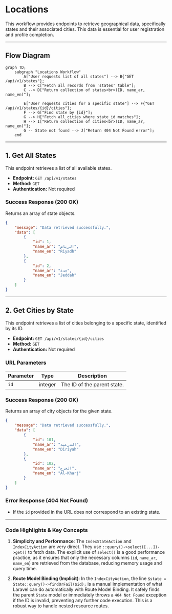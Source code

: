 # Locations

This workflow provides endpoints to retrieve geographical data, specifically states and their associated cities. This data is essential for user registration and profile completion.

---

## Flow Diagram

```mermaid
graph TD;
    subgraph "Locations Workflow"
        A["User requests list of all states"] --> B{"GET /api/v1/states"};
        B --> C["Fetch all records from 'states' table"];
        C --> D["Return collection of states<br>(ID, name_ar, name_en)"];

        E["User requests cities for a specific state"] --> F{"GET /api/v1/states/{id}/cities"};
        F --> G["Find state by {id}"];
        G --> H["Fetch all cities where state_id matches"];
        H --> I["Return collection of cities<br>(ID, name_ar, name_en)"];
        G -- State not found --> J["Return 404 Not Found error"];
    end
```

---

## 1. Get All States

This endpoint retrieves a list of all available states.

-   **Endpoint:** `GET /api/v1/states`
-   **Method:** `GET`
-   **Authentication:** Not required

### Success Response (200 OK)
Returns an array of state objects.
```json
{
    "message": "Data retrieved successfully.",
    "data": [
        {
            "id": 1,
            "name_ar": "الرياض",
            "name_en": "Riyadh"
        },
        {
            "id": 2,
            "name_ar": "جدة",
            "name_en": "Jeddah"
        }
    ]
}
```

---

## 2. Get Cities by State

This endpoint retrieves a list of cities belonging to a specific state, identified by its ID.

-   **Endpoint:** `GET /api/v1/states/{id}/cities`
-   **Method:** `GET`
-   **Authentication:** Not required

### URL Parameters
| Parameter | Type    | Description              |
| --------- | ------- | ------------------------ |
| `id`      | integer | The ID of the parent state. |

### Success Response (200 OK)
Returns an array of city objects for the given state.
```json
{
    "message": "Data retrieved successfully.",
    "data": [
        {
            "id": 101,
            "name_ar": "الدرعية",
            "name_en": "Diriyah"
        },
        {
            "id": 102,
            "name_ar": "الخرج",
            "name_en": "Al-Kharj"
        }
    ]
}
```

### Error Response (404 Not Found)
- If the `id` provided in the URL does not correspond to an existing state.

---

### Code Highlights & Key Concepts

1.  **Simplicity and Performance**: The `IndexStateAction` and `IndexCityAction` are very direct. They use `::query()->select([...])->get()` to fetch data. The explicit use of `select()` is a good performance practice, as it ensures that only the necessary columns (`id`, `name_ar`, `name_en`) are retrieved from the database, reducing memory usage and query time.

2.  **Route Model Binding (Implicit)**: In the `IndexCityAction`, the line `$state = State::query()->findOrFail($id);` is a manual implementation of what Laravel can do automatically with Route Model Binding. It safely finds the parent `State` model or immediately throws a `404 Not Found` exception if the ID is invalid, preventing any further code execution. This is a robust way to handle nested resource routes.

